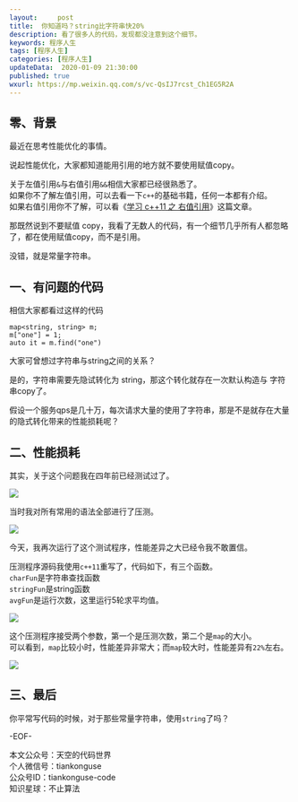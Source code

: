 ```yaml
---   
layout:     post  
title:  你知道吗？string比字符串快20%  
description: 看了很多人的代码，发现都没注意到这个细节。  
keywords: 程序人生  
tags: [程序人生]    
categories: [程序人生]  
updateData:  2020-01-09 21:30:00  
published: true  
wxurl: https://mp.weixin.qq.com/s/vc-QsIJ7rcst_Ch1EG5R2A  
---  
```



## 零、背景  


最近在思考性能优化的事情。  


说起性能优化，大家都知道能用引用的地方就不要使用赋值copy。  


关于左值引用`&`与右值引用`&&`相信大家都已经很熟悉了。  
如果你不了解左值引用，可以去看一下`c++`的基础书籍，任何一本都有介绍。  
如果右值引用你不了解，可以看《[学习 c++11 之 右值引用](https://mp.weixin.qq.com/s/fzPhNgvSTGSvn-uenjsH1w)》这篇文章。  


那既然说到不要赋值 copy，我看了无数人的代码，有一个细节几乎所有人都忽略了，都在使用赋值copy，而不是引用。  


没错，就是常量字符串。  



## 一、有问题的代码  


相信大家都看过这样的代码  


```
map<string, string> m;
m["one"] = 1;
auto it = m.find("one")
```

大家可曾想过字符串与string之间的关系？  


是的，字符串需要先隐试转化为 string，那这个转化就存在一次默认构造与 字符串copy了。  


假设一个服务qps是几十万，每次请求大量的使用了字符串，那是不是就存在大量的隐式转化带来的性能损耗呢？  


## 二、性能损耗  


其实，关于这个问题我在四年前已经测试过了。  


![](https://res2020.tiankonguse.com/images/2020/01/09/002.png)


当时我对所有常用的语法全部进行了压测。  


![](https://res2020.tiankonguse.com/images/2020/01/09/001.png)


今天，我再次运行了这个测试程序，性能差异之大已经令我不敢置信。  


压测程序源码我使用`c++11`重写了，代码如下，有三个函数。  
`charFun`是字符串查找函数  
`stringFun`是string函数  
`avgFun`是运行次数，这里运行5轮求平均值。  


![](https://res2020.tiankonguse.com/images/2020/01/09/004.png)


这个压测程序接受两个参数，第一个是压测次数，第二个是`map`的大小。  
可以看到，`map`比较小时，性能差异非常大；而`map`较大时，性能差异有`22%`左右。  


![](https://res2020.tiankonguse.com/images/2020/01/09/003.png)


## 三、最后  


你平常写代码的时候，对于那些常量字符串，使用`string`了吗？  




-EOF-  


本文公众号：天空的代码世界  
个人微信号：tiankonguse  
公众号ID：tiankonguse-code  
知识星球：不止算法  

